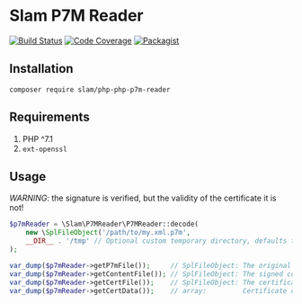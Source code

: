 # Slam P7M Reader

[![Build Status](https://travis-ci.org/Slamdunk/php-p7m-reader.svg?branch=master)](https://travis-ci.org/Slamdunk/php-p7m-reader)
[![Code Coverage](https://scrutinizer-ci.com/g/Slamdunk/php-p7m-reader/badges/coverage.png?b=master)](https://scrutinizer-ci.com/g/Slamdunk/php-p7m-reader/?branch=master)
[![Packagist](https://img.shields.io/packagist/v/slam/php-p7m-reader.svg)](https://packagist.org/packages/slam/php-p7m-reader)

## Installation

`composer require slam/php-php-p7m-reader`

## Requirements

1. PHP ^7.1
1. `ext-openssl`

## Usage

*WARNING*: the signature is verified, but the validity of the certificate it is not!

```php
$p7mReader = \Slam\P7MReader\P7MReader::decode(
    new \SplFileObject('/path/to/my.xml.p7m',
    __DIR__ . '/tmp' // Optional custom temporary directory, defaults to sys_get_temp_dir()
);

var_dump($p7mReader->getP7mFile());     // SplFileObject: The original P7M
var_dump($p7mReader->getContentFile()); // SplFileObject: The signed content
var_dump($p7mReader->getCertFile());    // SplFileObject: The certificate
var_dump($p7mReader->getCertData());    // array:         Certificate data in openssl_x509_parse output format
```